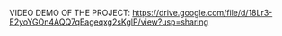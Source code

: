 VIDEO DEMO OF THE PROJECT: https://drive.google.com/file/d/18Lr3-E2yoYGOn4AQQ7qEageqxg2sKglP/view?usp=sharing
